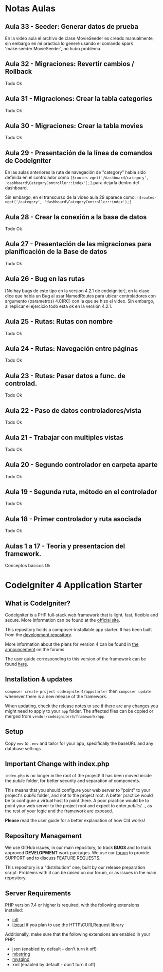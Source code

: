 # Notas Aulas 
## Aula 33 - Seeder: Generar datos de prueba
En la video aula el archivo de clase MovieSeeder es creado manualmente, sin embargo en mi practica lo generé usando el comando spark 'make:seeder MovieSeeder', no hubo problema.
## Aula 32 - Migraciones: Revertir cambios / Rollback
Todo Ok
## Aula 31 - Migraciones: Crear la tabla categories
Todo Ok
## Aula 30 - Migraciones: Crear la tabla movies
Todo Ok
## Aula 29 - Presentación de la línea de comandos de CodeIgniter
En las aulas anteriores la ruta de navegación de "category" habia sido definida en el controlador como
```[$routes->get('/dashboard/category', 'dashboard\CategoryController::index');]```
para dejarla dentro del dashboard.

Sin embargo, en el transcurso de la video aula 29 aparece como:
```[$routes->get('/category', 'dashboard\CategoryController::index');]```
## Aula 28 - Crear la conexión a la base de datos
Todo Ok
## Aula 27 - Presentación de las migraciones para planificación de la Base de datos
Todo Ok
## Aula 26 - Bug en las rutas
[No hay bugs de este tipo en la version 4.2.1 de codeigniter], en la clase dice que habia un Bug al usar NamedRoutes para ubicar controladores con argumento (parametros) 4.0(RC) con la que se hiso el video. Sin embargo, al replicar el ejercicio todo esta ok en la versión 4.2.1.
## Aula 25 - Rutas: Rutas con nombre
Todo Ok
## Aula 24 - Rutas: Navegación entre páginas
Todo Ok
## Aula 23 - Rutas: Pasar datos a func. de controlad.
Todo Ok
## Aula 22 - Paso de datos controladores/vista
Todo Ok
## Aula 21 - Trabajar con multiples vistas
Todo Ok
## Aula 20 - Segundo controlador en carpeta aparte
Todo Ok
## Aula 19 - Segunda ruta, método en el controlador
Todo Ok
## Aula 18 - Primer controlador y ruta asociada
Todo Ok
## Aulas 1 a 17 - Teoria y presentacion del framework.
Conceptos básicos Ok 

# CodeIgniter 4 Application Starter

## What is CodeIgniter?

CodeIgniter is a PHP full-stack web framework that is light, fast, flexible and secure.
More information can be found at the [official site](http://codeigniter.com).

This repository holds a composer-installable app starter.
It has been built from the
[development repository](https://github.com/codeigniter4/CodeIgniter4).

More information about the plans for version 4 can be found in [the announcement](http://forum.codeigniter.com/thread-62615.html) on the forums.

The user guide corresponding to this version of the framework can be found
[here](https://codeigniter4.github.io/userguide/).

## Installation & updates

`composer create-project codeigniter4/appstarter` then `composer update` whenever
there is a new release of the framework.

When updating, check the release notes to see if there are any changes you might need to apply
to your `app` folder. The affected files can be copied or merged from
`vendor/codeigniter4/framework/app`.

## Setup

Copy `env` to `.env` and tailor for your app, specifically the baseURL
and any database settings.

## Important Change with index.php

`index.php` is no longer in the root of the project! It has been moved inside the *public* folder,
for better security and separation of components.

This means that you should configure your web server to "point" to your project's *public* folder, and
not to the project root. A better practice would be to configure a virtual host to point there. A poor practice would be to point your web server to the project root and expect to enter *public/...*, as the rest of your logic and the
framework are exposed.

**Please** read the user guide for a better explanation of how CI4 works!

## Repository Management

We use GitHub issues, in our main repository, to track **BUGS** and to track approved **DEVELOPMENT** work packages.
We use our [forum](http://forum.codeigniter.com) to provide SUPPORT and to discuss
FEATURE REQUESTS.

This repository is a "distribution" one, built by our release preparation script.
Problems with it can be raised on our forum, or as issues in the main repository.

## Server Requirements

PHP version 7.4 or higher is required, with the following extensions installed:

- [intl](http://php.net/manual/en/intl.requirements.php)
- [libcurl](http://php.net/manual/en/curl.requirements.php) if you plan to use the HTTP\CURLRequest library

Additionally, make sure that the following extensions are enabled in your PHP:

- json (enabled by default - don't turn it off)
- [mbstring](http://php.net/manual/en/mbstring.installation.php)
- [mysqlnd](http://php.net/manual/en/mysqlnd.install.php)
- xml (enabled by default - don't turn it off)
